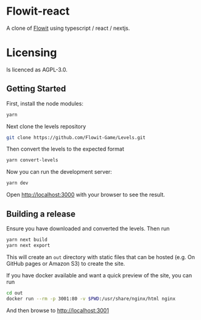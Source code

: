 # Flowit-react
A clone of [Flowit](https://github.com/Flowit-Game/Flowit) using typescript / react / nextjs.

# Licensing
Is licenced as AGPL-3.0.

## Getting Started
First, install the node modules:
```bash
yarn
```

Next clone the levels repository
```bash
git clone https://github.com/Flowit-Game/Levels.git
```

Then convert the levels to the expected format
```bash
yarn convert-levels
```

Now you can run the development server:
```bash
yarn dev
```

Open [http://localhost:3000](http://localhost:3000) with your browser to see the result.

## Building a release
Ensure you have downloaded and converted the levels. Then run 
```bash
yarn next build
yarn next export
```

This will create an `out` directory with static files that can be hosted (e.g. On GitHub pages or Amazon S3) to create the site.

If you have docker available and want a quick preview of the site, you can run
```bash
cd out
docker run --rm -p 3001:80 -v $PWD:/usr/share/nginx/html nginx
```
And then browse to [http://localhost:3001](http://localhost:3001)

